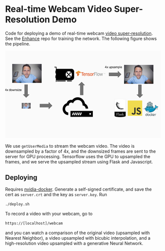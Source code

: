 # Real-time Webcam Video Super-Resolution Demo

Code for deploying a demo of real-time webcam [video super-resolution](https://github.com/edwardjkim/enhance).
See the [Enhance](https://github.com/edwardjkim/enhance) repo for training the network.
The following figure shows the pipeline.

![](static/pipeline.png)

We use `getUserMedia` to stream the webcam video. The video is downsampled by a factor of 4x,
and the downsized frames are sent to the server for GPU processing.
Tensorflow uses the GPU to upsampled the frames, and we serve the upsampled stream
using Flask and Javascript.

## Deploying

Requires [nvidia-docker](https://github.com/NVIDIA/nvidia-docker).
Generate a self-signed certificate, and save the cert as `server.crt` and the key as `server.key`.
Run

```bash
./deploy.sh
```

To record a video with your webcam, go to

```bash
https://[localhost]/webcam
```

and you can watch a comparison of the original video (upsampled with Nearest Neighbor),
a video upsampled with bicubic interpolation, and a high-resolution video upsampled with
a generative Neural Network.
